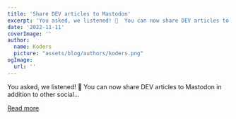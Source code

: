 ```yaml
---
title: 'Share DEV articles to Mastodon'
excerpt: 'You asked, we listened! 🦣  You can now share DEV articles to Mastodon in addition to other social...'
date: '2022-11-11'
coverImage: ''
author:
  name: Koders
  picture: "assets/blog/authors/koders.png"
ogImage:
  url: ''
---
```


You asked, we listened! 🦣  You can now share DEV articles to Mastodon in addition to other social...

[Read more](https://dev.to/devteam/share-dev-articles-to-mastodon-5cjn)
